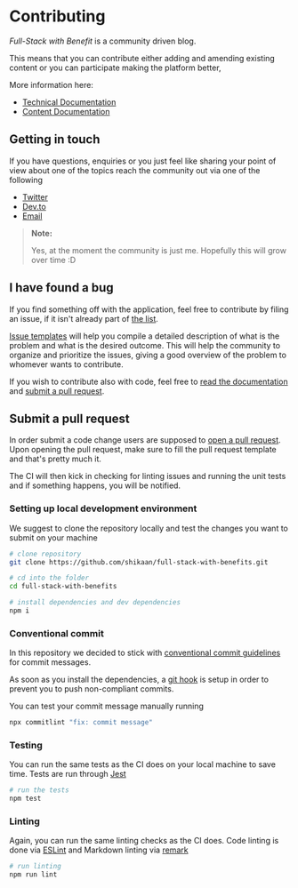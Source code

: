 Contributing
===

_Full-Stack with Benefit_ is a community driven blog. 

This means that you can contribute either adding and amending existing content or you can participate making the platform better,

More information here:

  * [Technical Documentation](./TECH.md)
  * [Content Documentation](./CONTENT.md)

## Getting in touch

If you have questions, enquiries or you just feel like sharing your point of view about one of the topics reach the community out via one of the following

  * [Twitter](https://twitter.com/spagmanuel) 
  * [Dev.to](https://dev.to/shikaan) 
  * [Email](mailto:spagnolo.manu@gmail.com)

> **Note:**
>
> Yes, at the moment the community is just me. Hopefully this will grow over time :D

## I have found a bug

If you find something off with the application, feel free to contribute by filing an issue, if it isn't already part of [the list](https://github.com/shikaan/full-stack-with-benefits/issues).

[Issue templates]() will help you compile a detailed description of what is the problem and what is the desired outcome. This will help the community to organize and prioritize the issues, giving a good overview of the problem to whomever wants to contribute.

If you wish to contribute also with code, feel free to [read the documentation]() and [submit a pull request](https://github.com/shikaan/full-stack-with-benefits/pull/new/master).

## Submit a pull request

In order submit a code change users are supposed to [open a pull request](https://github.com/shikaan/full-stack-with-benefits/pull/new/master). 
Upon opening the pull request, make sure to fill the pull request template and that's pretty much it. 

The CI will then kick in checking for linting issues and running the unit tests and if something happens, you will be notified.

### Setting up local development environment

We suggest to clone the repository locally and test the changes you want to submit on your machine

```bash
# clone repository
git clone https://github.com/shikaan/full-stack-with-benefits.git

# cd into the folder
cd full-stack-with-benefits

# install dependencies and dev dependencies
npm i
```

### Conventional commit

In this repository we decided to stick with [conventional commit guidelines](https://www.conventionalcommits.org) for commit messages. 

As soon as you install the dependencies, a [git hook](https://githooks.com/) is setup in order to prevent you to push non-compliant commits.

You can test your commit message manually running

```bash
npx commitlint "fix: commit message"
```

### Testing

You can run the same tests as the CI does on your local machine to save time. Tests are run through [Jest](https://jestjs.io/)

```bash
# run the tests
npm test
```

### Linting

Again, you can run the same linting checks as the CI does. Code linting is done via [ESLint](https://eslint.org/) and Markdown linting via [remark](https://remark.js.org/)

```bash
# run linting
npm run lint
```
